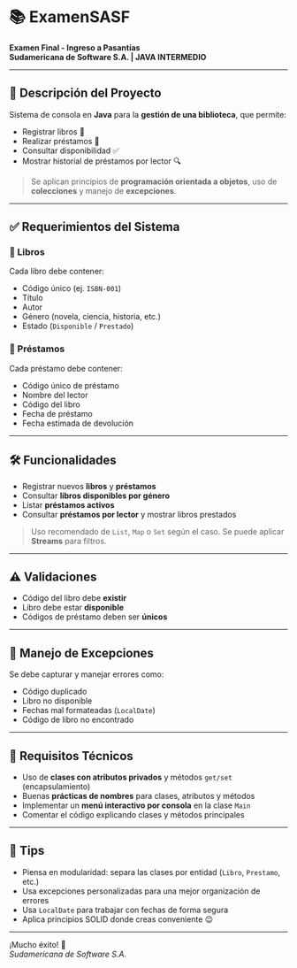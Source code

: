 # 📚 ExamenSASF

**Examen Final - Ingreso a Pasantías**  
**Sudamericana de Software S.A. | JAVA INTERMEDIO**

---

## 🎯 Descripción del Proyecto

Sistema de consola en **Java** para la **gestión de una biblioteca**, que permite:

- Registrar libros 📖  
- Realizar préstamos 🤝  
- Consultar disponibilidad ✅  
- Mostrar historial de préstamos por lector 🔍

> Se aplican principios de **programación orientada a objetos**, uso de **colecciones** y manejo de **excepciones**.

---

## ✅ Requerimientos del Sistema

### 📗 Libros

Cada libro debe contener:

- Código único (ej. `ISBN-001`)
- Título
- Autor
- Género (novela, ciencia, historia, etc.)
- Estado (`Disponible` / `Prestado`)

### 📘 Préstamos

Cada préstamo debe contener:

- Código único de préstamo
- Nombre del lector
- Código del libro
- Fecha de préstamo
- Fecha estimada de devolución

---

## 🛠️ Funcionalidades

- Registrar nuevos **libros** y **préstamos**
- Consultar **libros disponibles por género**
- Listar **préstamos activos**
- Consultar **préstamos por lector** y mostrar libros prestados

> Uso recomendado de `List`, `Map` o `Set` según el caso. Se puede aplicar **Streams** para filtros.

---

## ⚠️ Validaciones

- Código del libro debe **existir**
- Libro debe estar **disponible**
- Códigos de préstamo deben ser **únicos**

---

## 🚨 Manejo de Excepciones

Se debe capturar y manejar errores como:

- Código duplicado
- Libro no disponible
- Fechas mal formateadas (`LocalDate`)
- Código de libro no encontrado

---

## 🔧 Requisitos Técnicos

- Uso de **clases con atributos privados** y métodos `get/set` (encapsulamiento)
- Buenas **prácticas de nombres** para clases, atributos y métodos
- Implementar un **menú interactivo por consola** en la clase `Main`
- Comentar el código explicando clases y métodos principales

---

## 🧠 Tips

- Piensa en modularidad: separa las clases por entidad (`Libro`, `Prestamo`, etc.)
- Usa excepciones personalizadas para una mejor organización de errores
- Usa `LocalDate` para trabajar con fechas de forma segura
- Aplica principios SOLID donde creas conveniente 😉

---

¡Mucho éxito! 🚀  
_Sudamericana de Software S.A._
